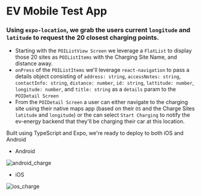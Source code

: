# EV Mobile Test App

### Using `expo-location`, we grab the users current `longitude` and `latitude` to request the 20 closest charging points.
- Starting with the `POIListView Screen` we leverage a `FlatList` to display those 20 sites as `POIListItems` with the Charging Site Name, and distance away.
- `onPress` of the `POIListItems` we'll leverage `react-navigation` to pass a details object consisting of `address: string`, `accessNotes: string`, `contactInfo: string`, `distance: number`, `id: string`, `lattitude: number`, `longitude: number`, and `title: string` as a `details` param to the `POIDetail Screen`
- From the `POIDetail Screen` a user can either navigate to the charging site using their native maps app (based on their `OS` and the Charge Sites `latitude` and `longitude`) or the can select `Start Charging` to notify the ev-energy backend that they'll be charging their car at this location.

Built using TypeScript and Expo, we're ready to deploy to both iOS and Android
- Android
  
![android_charge](https://github.com/pts9789/ev-mobile/assets/18422733/da2b9696-4500-4e9f-984a-cbbc729cb650)

- iOS

![ios_charge](https://github.com/pts9789/ev-mobile/assets/18422733/499fa870-f5dd-4de0-a106-6494c81ac49f)

